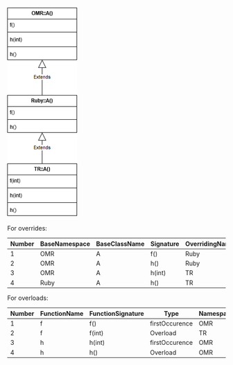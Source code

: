 ![Class Hierarchy](https://github.com/samasri/omr/blob/master/tools/compiler/OMRStatistics/doc/resources/Case3.png)

For overrides:

Number | BaseNamespace | BaseClassName | Signature | OverridingNamespace | OverridingClassName |
| --- | --- | --- | --- | --- | --- |
| 1 | OMR | A | f() | Ruby | A |
| 2 | OMR | A | h() | Ruby | A |
| 3 | OMR | A | h(int) | TR | A |
| 4 | Ruby | A | h() | TR | A |

For overloads:

Number | FunctionName | FunctionSignature | Type | Namespace | ClassName |
| --- | --- | --- | --- | --- | --- |
| 1 | f | f() | firstOccurence | OMR | A |
| 2 | f | f(int) | Overload | TR | A |
| 3 | h | h(int) | firstOccurence | OMR | A |
| 4 | h | h() | Overload | OMR | A |
